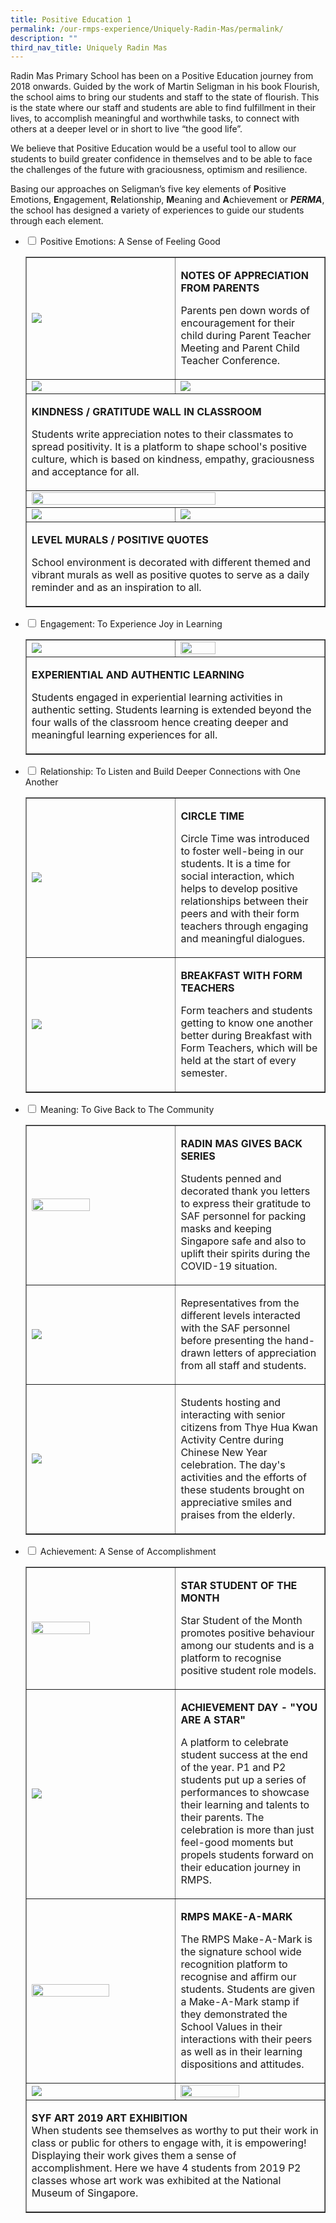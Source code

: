 ```yaml
---
title: Positive Education 1
permalink: /our-rmps-experience/Uniquely-Radin-Mas/permalink/
description: ""
third_nav_title: Uniquely Radin Mas
---
```

<p>Radin Mas Primary School has been on a Positive Education journey from 2018 onwards. Guided by the work of Martin Seligman in his book Flourish, the school aims to bring our students and staff to the state of flourish. This is the state where our staff and students are able to find fulfillment in their lives, to accomplish meaningful and worthwhile tasks, to connect with others at a deeper level or in short to live &ldquo;the good life&rdquo;.</p>
<p>We believe that Positive Education would be a useful tool to allow our students to build greater confidence in themselves and to be able to face the challenges of the future with graciousness, optimism and resilience.</p>
<p>Basing our approaches on Seligman&rsquo;s five key elements of <strong>P</strong>ositive Emotions,&nbsp;<strong>E</strong>ngagement,&nbsp;<strong>R</strong>elationship,&nbsp;<strong>M</strong>eaning and&nbsp;<strong>A</strong>chievement or&nbsp;<strong><em>PERMA</em></strong>, the school has designed a variety of experiences to guide our students through each element.</p>
<ul class="jekyllcodex_accordion">
<li><input id="accordion1" type="checkbox" /> <label for="accordion1">Positive Emotions: A Sense of Feeling Good</label>
<div>
<table style="border-collapse: collapse; width: 100%;" border="1">
<tbody>
<tr>
<td style="width: 50%;"><img src="/images/pe1.jpg"></td>
<td style="width: 50%;">
<p><strong>NOTES OF APPRECIATION FROM PARENTS</strong></p>
<p>Parents pen down words of encouragement for their child during Parent Teacher Meeting and Parent Child Teacher Conference.</p></td>
</tr>
<tr>
<td style="width: 50%;"><img src="/images/pe2.jpg"></td>
<td style="width: 50%;"><img src="/images/pe3.jpg"></td>
</tr>
<tr>
<td colspan = "2"><p><strong>KINDNESS / GRATITUDE WALL IN CLASSROOM</strong></p>
<p>Students write appreciation notes to their classmates to spread positivity. It is a platform to shape school's positive culture, which is based on kindness, empathy, graciousness and acceptance for all.</p></td>
</tr>
<tr>
<td colspan = "2"><img style="width: 80%;" src="/images/pe4.jpg"></td>
</tr>
<tr>
<td style="width: 50%;"><img src="/images/pe5.jpg"></td>
<td style="width: 50%;"><img src="/images/pe6.jpg"></td>
</tr>
<tr>
<td colspan = "2"><p><strong>LEVEL MURALS / POSITIVE QUOTES</strong></p>
<p>School environment is decorated with different themed and vibrant murals as well as positive quotes to serve as a daily reminder and as an inspiration to all.
</p></td>
</tr>
</tbody>
</table>
</div>
</li>
	
<li><input id="accordion2" type="checkbox" /> <label for="accordion2">Engagement: To Experience Joy in Learning</label>
<div>
<table style="border-collapse: collapse; width: 100%;" border="1">
<tbody>
<tr>
<td style="width: 50%;"><img src="/images/pe7.jpg"></td>
<td style="width: 50%;"><img style="width: 50%;" src="/images/pe8.jpg"></td>
</tr>
<tr>
<td colspan = "2"><p><strong>EXPERIENTIAL AND AUTHENTIC LEARNING</strong></p>
<p>Students engaged in experiential learning activities in authentic setting. Students learning is extended beyond the four walls of the classroom hence creating deeper and meaningful learning experiences for all.</p></td>
</tr>
</tbody>
</table>
</div>
</li>
	
<li><input id="accordion3" type="checkbox" /> <label for="accordion3">Relationship: To Listen and Build Deeper Connections with One Another</label>
<div>
<table style="border-collapse: collapse; width: 100%;" border="1">
<tbody>
<tr>
<td style="width: 50%;"><img src="/images/pe9.jpg"></td>
<td style="width: 50%;">
<p><strong>CIRCLE TIME</strong></p>
<p>Circle Time was introduced to foster well-being in our students. It is a time for social interaction, which helps to develop positive relationships between their peers and with their form teachers through engaging and meaningful dialogues.</p>
</td>
</tr>
<tr>
<td style="width: 50%;"><img src="/images/pe10.jpg"></td>
<td style="width: 50%;">
<p><strong>BREAKFAST WITH FORM TEACHERS</strong></p>
<p>Form teachers and students getting to know one another better during Breakfast with Form Teachers, which will be held at the start of every semester.</p>
</td>
</tr>
</tbody>
</table>
</div>
</li>
	
<li><input id="accordion4" type="checkbox" /> <label for="accordion4">Meaning: To Give Back to The Community</label>
<div>
<table style="border-collapse: collapse; width: 100%;" border="1">
<tbody>
<tr>
<td style="width: 50%;"><img style="width: 65%;" src="/images/pe11.jpg"></td>
<td style="width: 50%;">
<p><strong>RADIN MAS GIVES BACK SERIES</strong></p>
<p>Students penned and decorated thank you letters to express their gratitude to SAF personnel for packing masks and keeping Singapore safe and also to uplift their spirits during the COVID-19 situation.</p>
</td>
</tr>
<tr>
<td style="width: 50%;"><img src="/images/pe12.jpg"></td>
<td style="width: 50%;">
<p>Representatives from the different levels interacted with the SAF personnel before presenting the hand-drawn letters of appreciation from all staff and students.</p>
</td>
</tr>
<tr>
<td style="width: 50%;"><img src="/images/pe13.jpg"></td>
<td style="width: 50%;">
<p>Students hosting and interacting with senior citizens from Thye Hua Kwan Activity Centre during Chinese New Year celebration. The day's activities and the efforts of these students brought on appreciative smiles and praises from the elderly.&nbsp;</p>
</td>
</tr>
</tbody>
</table>
</div>
</li>
	
<li><input id="accordion5" type="checkbox" /> <label for="accordion5">Achievement: A Sense of Accomplishment</label>
<div>
<table style="border-collapse: collapse; width: 100%;" border="1">
<tbody>
<tr>
<td style="width: 50%;"><img style="width: 65%;" src="/images/pe14.jpg"></td>
<td style="width: 50%;">
<p><strong>STAR STUDENT OF THE MONTH</strong></p>
<p>Star Student of the Month promotes positive behaviour among our students and is a platform to recognise positive student role models.</p>
</td>
</tr>
<tr>
<td style="width: 50%;"><img src="/images/pe15.jpg"></td>
<td style="width: 50%;">
<p><strong>ACHIEVEMENT DAY - "YOU ARE A STAR"</strong></p>
<p>A platform to celebrate student success at the end of the year. P1 and P2 students put up a series of performances to showcase their learning and talents to their parents. The celebration is more than just feel-good moments but propels students forward on their education journey in RMPS.</p>
</td>
</tr>
<tr>
<td style="width: 50%;"><img style="width: 75%;" src="/images/pe16.jpg"></td>
<td style="width: 50%;">
<p><strong>RMPS MAKE-A-MARK<br /></strong></p>
<p>The RMPS Make-A-Mark is the signature school wide recognition platform to recognise and affirm our students. Students are given a Make-A-Mark stamp if they demonstrated the School Values in their interactions with their peers as well as in their learning dispositions and attitudes.</p>
</td>
</tr>
<tr>
<td style="width: 50%;"><img src="/images/pe17.jpg"></td>
<td style="width: 50%;"><img style="width: 65%;" src="/images/pe18.jpg"></td>
</tr>
<tr>
<td colspan = "2"><p><strong>SYF ART 2019 ART EXHIBITION </strong><br>When students see themselves as worthy to put their work in class or public for others to engage with, it is empowering! Displaying their work gives them a sense of accomplishment. Here we have 4 students from 2019 P2 classes whose art work was exhibited at the National Museum of Singapore.</p></td>
</tr>
</tbody>
</table>
</div>
</li>
</ul>